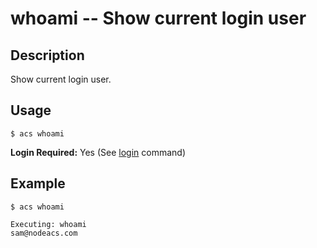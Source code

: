 
# whoami -- Show current login user

## Description

Show current login user.

## Usage

`$ acs whoami`

**Login Required:** Yes (See [login](#!/guide/node_cli_login) command)

## Example
    
    $ acs whoami
    
    Executing: whoami
    sam@nodeacs.com
    


